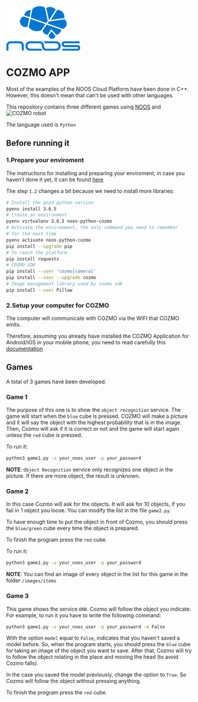 <img src="images/Noos.png" width="200" height="120" />

# COZMO APP

Most of the examples of the NOOS Cloud Platform have been done in C++. However, this doesn't mean that can't be used with other languages.

This repository contains three different games using [NOOS](https://noos.cloud/) and ![COZMO robot](https://www.stuff.tv/sites/stuff.tv/files/brands/Anki/Cozmo/cozmo-wheelie-e.jpg)

The language used is `Python`

## Before running it

### 1.Prepare your enviroment

The instructions for installing and preparing your enviroment, in case you haven't done it yet, it can be found [here](https://github.com/NoosWare/noos-python-tutorials/blob/master/01._prepare-your-environment.md)

The step `I.2` changes a bit because we need to install more libraries:

```bash
# Install the good python version
pyenv install 3.6.5
# Create an environment 
pyenv virtualenv 3.6.5 noos-python-cozmo
# Activate the environment, the only command you need to remember
# for the next time
pyenv activate noos-python-cozmo
pip install --upgrade pip
# To reach the platform
pip install requests 
# COZMO SDK
pip install --user 'cozmo[camera]'
pip install --user --upgrade cozmo
# Image management library used by cozmo sdk
pip install --user Pillow
```

### 2.Setup your computer for COZMO

The computer will communicate with COZMO via the WIFI that COZMO emits.

Therefore, assuming you already have installed the COZMO Application for Android/iOS in your mobile phone,
you need to read carefully this [documentation](http://cozmosdk.anki.com/docs/initial.html)

## Games

A total of 3 games have been developed. 

### Game 1

The purpose of this one is to show the `object recognition` service.
The game will start when the `blue` cube is pressed. COZMO will make a picture and 
it will say the object with the highest probability that is in the image.
Then, Cozmo will ask if it is correct or not and the game will start again unless 
the `red` cube is pressed.

To run it:

```bash
python3 game1.py -u your_noos_user -p your_password
```

**NOTE**: `Object Recognition` service only recognizes one object in the picture. If there are more object, the result is unknown.

### Game 2

In this case Cozmo will ask for the objects. 
It will ask for 10 objects, if you fail in 1 object you loose.
You can modify the list in the file `game2.py`.

To have enough time to put the object in front of Cozmo, you should press the `blue/green` cube every time the object is prepared.

To finish the program press the `red` cube.

To run it:

```bash
python3 game1.py -u your_noos_user -p your_password
```

**NOTE**: You can find an image of every object in the list for this game in the folder `/images/items`

### Game 3

This game shows the service `ORB`. 
Cozmo will follow the object you indicate. For example, to run it you have to write the following command:

```bash
python3 game1.py -u your_noos_user -p your_password -m False
```

With the option `model` equal to `False`, indicates that you haven't saved a model before. So, when the program starts,
you should press the `blue` cube for taking an image of the object you want to save. After that, Cozmo will try to follow 
the object rotating in the place and moving the head (to avoid Cozmo falls).

In the case you saved the model previously, change the option to `True`. So Cozmo will follow the object without pressing anything.

To finish the program press the `red` cube.
